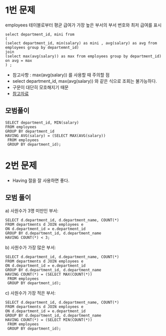 # 1번 문제
employees 테이블로부터 평균 급여가 가장 높은 부서의 부서 번호와 최저 급여를 표시 

```
select department_id, mini from 
(
(select department_id, min(salary) as mini , avg(salary) as avg from employees group by departemnt_id) 
join 
(select max(avg(salary)) as max from employees group by department_id) 
on avg = max 
) ; 
```
- 참고사항 : max(avg(salary)) 를 사용할 때 주의할 점 
- select department_id, max(avg(salary)) 와 같은 식으로 조회는 불가능하다. 
- 구문이 대단히 모호해지기 때문 
- [참고자료](https://keep-cool.tistory.com/37?category=720231)

## 모범풀이
```
SELECT department_id, MIN(salary)
FROM employees
GROUP BY department_id
HAVING AVG(salary) = (SELECT MAX(AVG(salary))
 FROM employees
 GROUP BY department_id);
 ```


# 2번 문제 
- Having 절을 잘 사용하면 좋다. 

## 모범 풀이

a) 사원수가 3명 미만인 부서:
```
SELECT d.department_id, d.department_name, COUNT(*)
FROM departments d JOIN employees e
ON d.department_id = e.department_id
GROUP BY d.department_id, d.department_name
HAVING COUNT(*) < 3;
```

b) 사원수가 가장 많은 부서:
```
SELECT d.department_id, d.department_name, COUNT(*)
FROM departments d JOIN employees e
ON d.department_id = e.department_id
GROUP BY d.department_id, d.department_name
HAVING COUNT(*) = (SELECT MAX(COUNT(*))
 FROM employees
 GROUP BY department_id);
```
c) 사원수가 가장 적은 부서:
```
SELECT d.department_id, d.department_name, COUNT(*)
FROM departments d JOIN employees e
ON d.department_id = e.department_id
GROUP BY d.department_id, d.department_name
HAVING COUNT(*) = (SELECT MIN(COUNT(*))
 FROM employees
 GROUP BY department_id);
 ```
